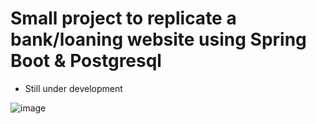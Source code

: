 # Small project to replicate a bank/loaning website using Spring Boot & Postgresql

- Still under development 

![image](https://github.com/user-attachments/assets/72383813-7571-471c-acf5-4a9880d21032)
